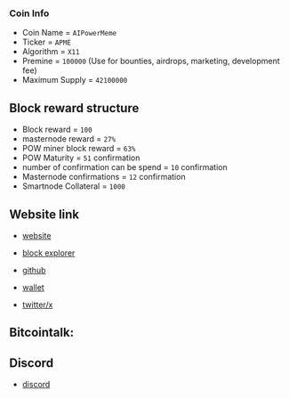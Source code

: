 ### Coin Info
- Coin Name = `AIPowerMeme`
- Ticker = `APME`
- Algorithm = `X11`
- Premine = `100000` (Use for bounties, airdrops, marketing, development fee)
- Maximum Supply = `42100000`

## Block reward structure
- Block reward = `100`
- masternode reward = `27%`
- POW miner block reward = `63%`
- POW Maturity = `51` confirmation
- number of confirmation can be spend = `10` confirmation
- Masternode confirmations = `12` confirmation
- Smartnode Collateral = `1000`

## Website link
- [website](https://aipowermeme.io)

- [block explorer](https://apmeexplorer.net)

- [github](https://github.com/aipowermeme) 

- [wallet](https://github.com/aipowermeme/aipowermeme-source/releases)

- [twitter/x](https://twitter.com/aipowermeme)

## Bitcointalk: 

## Discord
- [discord](https://discord.gg/VS6hUk3cE4)
